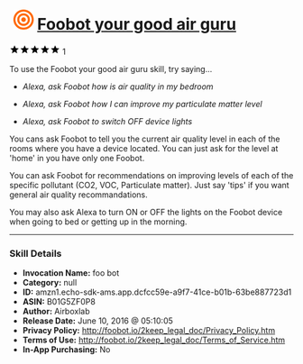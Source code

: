 # &nbsp;<img src="skill_icon" alt="Foobot your good air guru icon" width="36"> [Foobot your good air guru](http://alexa.amazon.com/#skills/amzn1.echo-sdk-ams.app.dcfcc59e-a9f7-41ce-b01b-63be887723d1)
![5 stars](../../images/ic_star_black_18dp_1x.png)![5 stars](../../images/ic_star_black_18dp_1x.png)![5 stars](../../images/ic_star_black_18dp_1x.png)![5 stars](../../images/ic_star_black_18dp_1x.png)![5 stars](../../images/ic_star_black_18dp_1x.png) 1

To use the Foobot your good air guru skill, try saying...

* *Alexa, ask Foobot how is air quality in my bedroom*

* *Alexa, ask Foobot how I can improve my particulate matter level*

* *Alexa, ask Foobot to switch OFF device lights*

You cans ask Foobot to tell you the current air quality level in each of the rooms where you have a device located. You can just ask for the level at 'home' in you have only one Foobot.

You can ask Foobot for recommendations on improving levels of each of the specific pollutant (CO2, VOC, Particulate matter). Just say 'tips' if you want general air quality recommandations.

You may also ask Alexa to turn ON or OFF the lights on the Foobot device when going to bed or getting up in the morning.

***

### Skill Details

* **Invocation Name:** foo bot
* **Category:** null
* **ID:** amzn1.echo-sdk-ams.app.dcfcc59e-a9f7-41ce-b01b-63be887723d1
* **ASIN:** B01G5ZF0P8
* **Author:** Airboxlab
* **Release Date:** June 10, 2016 @ 05:10:05
* **Privacy Policy:** http://foobot.io/2keep_legal_doc/Privacy_Policy.htm
* **Terms of Use:** http://foobot.io/2keep_legal_doc/Terms_of_Service.htm
* **In-App Purchasing:** No
